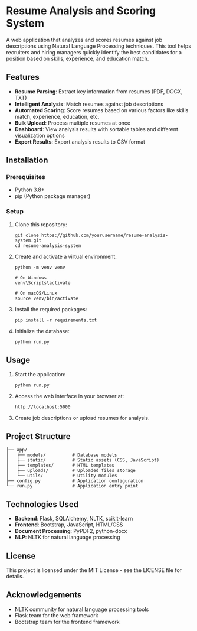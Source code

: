 # Resume Analysis and Scoring System

A web application that analyzes and scores resumes against job descriptions using Natural Language Processing techniques. This tool helps recruiters and hiring managers quickly identify the best candidates for a position based on skills, experience, and education match.

## Features

- **Resume Parsing**: Extract key information from resumes (PDF, DOCX, TXT)
- **Intelligent Analysis**: Match resumes against job descriptions
- **Automated Scoring**: Score resumes based on various factors like skills match, experience, education, etc.
- **Bulk Upload**: Process multiple resumes at once
- **Dashboard**: View analysis results with sortable tables and different visualization options
- **Export Results**: Export analysis results to CSV format

## Installation

### Prerequisites

- Python 3.8+ 
- pip (Python package manager)

### Setup

1. Clone this repository:
   ```
   git clone https://github.com/yourusername/resume-analysis-system.git
   cd resume-analysis-system
   ```

2. Create and activate a virtual environment:
   ```
   python -m venv venv
   
   # On Windows
   venv\Scripts\activate
   
   # On macOS/Linux
   source venv/bin/activate
   ```

3. Install the required packages:
   ```
   pip install -r requirements.txt
   ```

4. Initialize the database:
   ```
   python run.py
   ```

## Usage

1. Start the application:
   ```
   python run.py
   ```

2. Access the web interface in your browser at:
   ```
   http://localhost:5000
   ```

3. Create job descriptions or upload resumes for analysis.

## Project Structure

```
├── app/
│   ├── models/          # Database models
│   ├── static/          # Static assets (CSS, JavaScript)
│   ├── templates/       # HTML templates
│   ├── uploads/         # Uploaded files storage
│   └── utils/           # Utility modules
├── config.py            # Application configuration
└── run.py               # Application entry point
```

## Technologies Used

- **Backend**: Flask, SQLAlchemy, NLTK, scikit-learn
- **Frontend**: Bootstrap, JavaScript, HTML/CSS
- **Document Processing**: PyPDF2, python-docx
- **NLP**: NLTK for natural language processing

## License

This project is licensed under the MIT License - see the LICENSE file for details.

## Acknowledgements

- NLTK community for natural language processing tools
- Flask team for the web framework
- Bootstrap team for the frontend framework